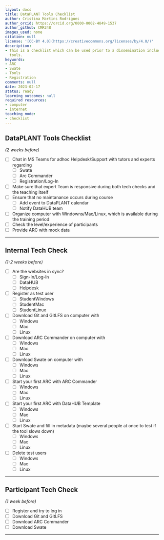 ```yaml
---
layout: docs
title: DataPLANT Tools Checklist
author: Cristina Martins Rodrigues
author_orcid: https://orcid.org/0000-0002-4849-1537
author_github: CMR248
images_used: none
citation: null
license: '[CC-BY 4.0](https://creativecommons.org/licenses/by/4.0/)'
description:
- This is a checklist which can be used prior to a dissemination including DataPLANT
  tools.
keywords:
- ARC
- Swate
- Tools
- Registration
comments: null
date: 2023-02-17
status: ready
learning outcomes: null
required resources:
- computer
- internet
teaching mode:
- checklist
---
```


## DataPLANT Tools Checklist 
*(2 weeks before)*

- [ ] Chat in MS Teams for adhoc Helpdesk/Support with tutors and experts regarding  
    * [ ] Swate  
    * [ ] Arc Commander  
    * [ ] Registration/Log-In  
- [ ] Make sure that expert Team is responsive   during both tech checks and the teaching itself
- [ ] Ensure that no maintanance occurs during   course
    * [ ] Add event to DataPLANT calendar  
    * [ ] Notify DataHUB team  
- [ ] Organize computer with Windowns/Mac/Linux, which is available during the training period  
- [ ] Check the level/experience of participants  
- [ ] Provide ARC with mock data

<!-- Source to slide(s) -->
<!-- ../../bricks/DataPLANT-Tools_Checklist.md -->


---

## Internal Tech Check
*(1-2 weeks before)*

- [ ] Are the websites in sync?
    * [ ] Sign-In/Log-In
    * [ ] DataHUB
    * [ ] Helpdesk
- [ ] Register as test user
    * [ ] StudentWindows
    * [ ] StudentMac
    * [ ] StudentLinux
- [ ] Download Git and GitLFS on computer with
    * [ ] Windows
    * [ ] Mac
    * [ ] Linux
- [ ] Download ARC Commander on computer with
    * [ ] Windows
    * [ ] Mac
    * [ ] Linux
- [ ] Download Swate on computer with
    * [ ] Windows
    * [ ] Mac
    * [ ] Linux
- [ ] Start your first ARC with ARC Commander
    * [ ] Windows
    * [ ] Mac
    * [ ] Linux
- [ ] Start your first ARC with DataHUB Template
    * [ ] Windows
    * [ ] Mac
    * [ ] Linux
- [ ] Start Swate and fill in metadata (maybe several people at once to test if the tool slows down)
    * [ ] Windows
    * [ ] Mac
    * [ ] Linux
- [ ] Delete test users
    * [ ] Windows
    * [ ] Mac
    * [ ] Linux

<!-- Source to slide(s) -->
<!-- ../../bricks/Internal-TechCheck_Checklist.md -->


---

## Participant Tech Check
*(1 week before)*

- [ ] Register and try to log in
- [ ] Download Git and GitLFS
- [ ] Download ARC Commander
- [ ] Download Swate

<!-- Source to slide(s) -->
<!-- ../../bricks/Participant-TechCheck_Checklist.md -->


---
